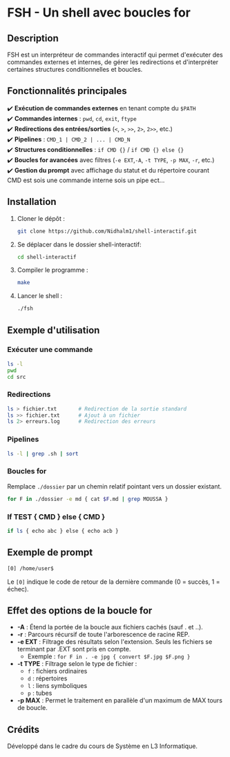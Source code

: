 # **FSH - Un shell avec boucles for**

## **Description**
FSH est un interpréteur de commandes interactif qui permet d'exécuter des commandes externes et internes, de gérer les redirections et d'interpréter certaines structures conditionnelles et boucles.

## **Fonctionnalités principales**
✔️ **Exécution de commandes externes** en tenant compte du `$PATH`  
✔️ **Commandes internes** : `pwd`, `cd`, `exit`, `ftype`  
✔️ **Redirections des entrées/sorties** (`<`, `>`, `>>`, `2>`, `2>>`, etc.)  
✔️ **Pipelines** : `CMD_1 | CMD_2 | ... | CMD_N`  
✔️ **Structures conditionnelles** : `if CMD {}` / `if CMD {} else {}`  
✔️ **Boucles for avancées** avec filtres (`-e EXT`,`-A`, `-t TYPE`, `-p MAX`, `-r`, etc.)  
✔️ **Gestion du prompt** avec affichage du statut et du répertoire courant  
CMD est sois une commande interne sois un pipe ect...

## **Installation**
1. Cloner le dépôt :
   ```sh
   git clone https://github.com/Nidhalm1/shell-interactif.git
   ``` 
2. Se déplacer dans le dossier shell-interactif: 
   ```sh
   cd shell-interactif
   ```  
3. Compiler le programme :  
   ```sh
   make
   ```  
4. Lancer le shell :  
   ```sh
   ./fsh
   ```  


## **Exemple d'utilisation**
### **Exécuter une commande**  
```sh
ls -l
pwd
cd src
```  
### **Redirections**  
```sh
ls > fichier.txt       # Redirection de la sortie standard
ls >> fichier.txt      # Ajout à un fichier
ls 2> erreurs.log      # Redirection des erreurs
```  
### **Pipelines**  
```sh
ls -l | grep .sh | sort
```  
### **Boucles for**
Remplace `./dossier` par un chemin relatif pointant vers un dossier existant.
```sh
for F in ./dossier -e md { cat $F.md | grep MOUSSA }
```  

### **If TEST { CMD } else { CMD }**  
```sh
if ls { echo abc } else { echo acb }
```  
## **Exemple de prompt**  
```sh
[0] /home/user$
```  
Le `[0]` indique le code de retour de la dernière commande (0 = succès, 1 = échec).  


## **Effet des options de la boucle for**

- **-A** : Étend la portée de la boucle aux fichiers cachés (sauf . et ..).
- **-r** : Parcours récursif de toute l'arborescence de racine REP.
- **-e EXT** : Filtrage des résultats selon l'extension. Seuls les fichiers se terminant par .EXT sont pris en compte.
    - Exemple : `for F in . -e jpg { convert $F.jpg $F.png }`
- **-t TYPE** : Filtrage selon le type de fichier :
    - `f` : fichiers ordinaires
    - `d` : répertoires
    - `l` : liens symboliques
    - `p` : tubes
- **-p MAX** : Permet le traitement en parallèle d'un maximum de MAX tours de boucle.

## **Crédits**  
Développé dans le cadre du cours de Système en L3 Informatique.  

